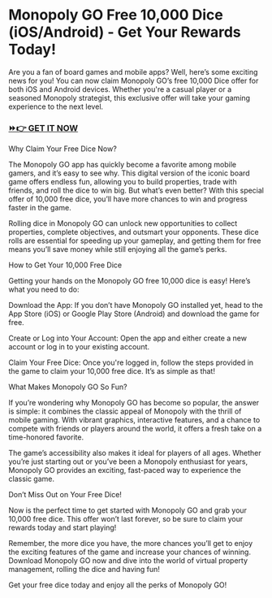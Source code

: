 # Monopoly GO Free 10,000 Dice (iOS/Android) - Get Your Rewards Today!

Are you a fan of board games and mobile apps? Well, here’s some exciting news for you! You can now claim Monopoly GO’s free 10,000 Dice offer for both iOS and Android devices. Whether you're a casual player or a seasoned Monopoly strategist, this exclusive offer will take your gaming experience to the next level.

### [⏩👉 GET IT NOW](https://freerewards.xyz/monopoly/go/)

Why Claim Your Free Dice Now?

The Monopoly GO app has quickly become a favorite among mobile gamers, and it’s easy to see why. This digital version of the iconic board game offers endless fun, allowing you to build properties, trade with friends, and roll the dice to win big. But what’s even better? With this special offer of 10,000 free dice, you’ll have more chances to win and progress faster in the game.

Rolling dice in Monopoly GO can unlock new opportunities to collect properties, complete objectives, and outsmart your opponents. These dice rolls are essential for speeding up your gameplay, and getting them for free means you’ll save money while still enjoying all the game’s perks.

How to Get Your 10,000 Free Dice

Getting your hands on the Monopoly GO free 10,000 dice is easy! Here’s what you need to do:

Download the App: If you don’t have Monopoly GO installed yet, head to the App Store (iOS) or Google Play Store (Android) and download the game for free.

Create or Log into Your Account: Open the app and either create a new account or log in to your existing account.

Claim Your Free Dice: Once you're logged in, follow the steps provided in the game to claim your 10,000 free dice. It’s as simple as that!

What Makes Monopoly GO So Fun?

If you’re wondering why Monopoly GO has become so popular, the answer is simple: it combines the classic appeal of Monopoly with the thrill of mobile gaming. With vibrant graphics, interactive features, and a chance to compete with friends or players around the world, it offers a fresh take on a time-honored favorite.

The game’s accessibility also makes it ideal for players of all ages. Whether you’re just starting out or you’ve been a Monopoly enthusiast for years, Monopoly GO provides an exciting, fast-paced way to experience the classic game.

Don’t Miss Out on Your Free Dice!

Now is the perfect time to get started with Monopoly GO and grab your 10,000 free dice. This offer won’t last forever, so be sure to claim your rewards today and start playing!

Remember, the more dice you have, the more chances you’ll get to enjoy the exciting features of the game and increase your chances of winning. Download Monopoly GO now and dive into the world of virtual property management, rolling the dice and having fun!

Get your free dice today and enjoy all the perks of Monopoly GO!
